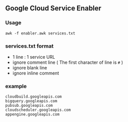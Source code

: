 ## Google Cloud Service Enabler

### Usage

```
awk -f enabler.awk services.txt
```

### services.txt format

 * 1 line : 1 service URL
 * ignore comment line ( The first character of line is `#` )
 * ignore blank line
 * ignore inline comment

### example

```
cloudbuild.googleapis.com
bigquery.googleapis.com
pubsub.googleapis.com
cloudscheduler.googleapis.com
appengine.googleapis.com
```
